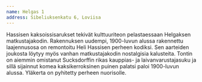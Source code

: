 ```yaml
---
name: Helgas 1
address: Sibeliuksenkatu 6, Loviisa
---
```

Hassisen kaksoissisarukset tekivät kulttuuriteon pelastaessaan Helgaksen matkustajakodin. Rakennuksen uudempi, 1900-luvun alussa rakennettu laajennusosa on remontoitu Heli Hassisen perheen kodiksi. Sen aarteiden joukosta löytyy myös vanhan matkustajakodin nostalgisia kalusteita. Tontin on aiemmin omistanut Sucksdorffin rikas kauppias- ja laivanvarustajasuku ja sillä sijainnut komea kaksikerroksinen puinen palatsi paloi 1900-luvun alussa. Yläkerta on pyhitetty perheen nuorisolle.